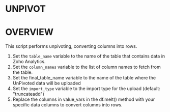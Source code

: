 # UNPIVOT

# OVERVIEW
This script performs unpivoting, converting columns into rows.

1. Set the `table_name` variable to the name of the table that contains data in Zoho Analytics.
2. Set the `column_names` variable to the list of column names to fetch from the table.
3. Set the final_table_name variable to the name of the table where the UnPivoted data will be uploaded
4. Set the `import_type` variable to the import type for the upload (default: "truncateadd")
5. Replace the columns in value_vars in the df.melt() method with your specific data columns to convert columns into rows.


